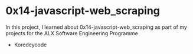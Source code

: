 # 0x14-javascript-web_scraping
In this project, I learned about 0x14-javascript-web_scraping as part of my projects for the ALX Software Engineering Programme
* Koredeycode
